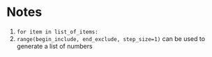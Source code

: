 # Notes
1. `for item in list_of_items:`
2. `range(begin_include, end_exclude, step_size=1)` can be used to generate a list of numbers